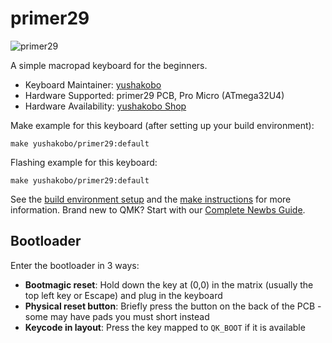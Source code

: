 # primer29

![primer29](https://i.imgur.com/EhQxZ4R.jpeg)

A simple macropad keyboard for the beginners.

* Keyboard Maintainer: [yushakobo](https://github.com/yushakobo)
* Hardware Supported: primer29 PCB, Pro Micro (ATmega32U4)
* Hardware Availability: [yushakobo Shop](https://yushakobo.jp/shop/primer29/)

Make example for this keyboard (after setting up your build environment):

    make yushakobo/primer29:default

Flashing example for this keyboard:

    make yushakobo/primer29:default

See the [build environment setup](https://docs.qmk.fm/#/getting_started_build_tools) and the [make instructions](https://docs.qmk.fm/#/getting_started_make_guide) for more information. Brand new to QMK? Start with our [Complete Newbs Guide](https://docs.qmk.fm/#/newbs).

## Bootloader

Enter the bootloader in 3 ways:

* **Bootmagic reset**: Hold down the key at (0,0) in the matrix (usually the top left key or Escape) and plug in the keyboard
* **Physical reset button**: Briefly press the button on the back of the PCB - some may have pads you must short instead
* **Keycode in layout**: Press the key mapped to `QK_BOOT` if it is available
